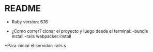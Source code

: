 # README

* Ruby version: 6.16

* ¿Como correr? clonar el proyecto y luego desde el terminal:
    -bundle install
    -rails webpacker:install

*Para iniciar el servidor: rails s